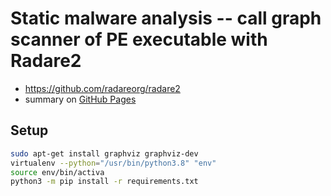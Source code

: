 # Static malware analysis -- call graph scanner of PE executable with Radare2

* https://github.com/radareorg/radare2
* summary on [GitHub Pages](https://attilamester.github.io/call-graph/)

## Setup

```bash
sudo apt-get install graphviz graphviz-dev
virtualenv --python="/usr/bin/python3.8" "env"
source env/bin/activa
python3 -m pip install -r requirements.txt
```